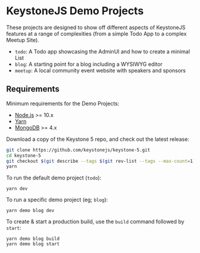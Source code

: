 # KeystoneJS Demo Projects

These projects are designed to show off different aspects of KeystoneJS features
at a range of complexities (from a simple Todo App to a complex Meetup Site).

- `todo`: A Todo app showcasing the AdminUI and how to create a minimal List
- `blog`: A starting point for a blog including a WYSIWYG editor
- `meetup`: A local community event website with speakers and sponsors

## Requirements

Minimum requirements for the Demo Projects:

- [Node.js](https://nodejs.org/) >= 10.x
- [Yarn](https://yarnpkg.com/)
- [MongoDB](https://v5.keystonejs.com/quick-start/mongodb) >= 4.x

Download a copy of the Keystone 5 repo, and check out the latest release:

```bash
git clone https://github.com/keystonejs/keystone-5.git
cd keystone-5
git checkout $(git describe --tags $(git rev-list --tags --max-count=1))
yarn
```

To run the default demo project (`todo`):

```
yarn dev
```

To run a specific demo project (eg; `blog`):

```
yarn demo blog dev
```

To create & start a production build, use the `build` command followed by `start`:

```
yarn demo blog build
yarn demo blog start
```
